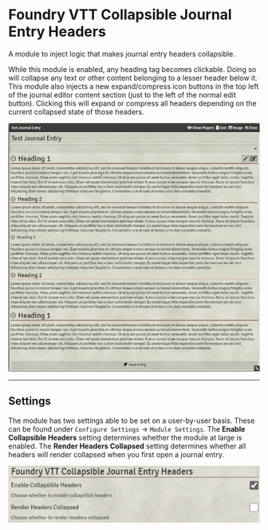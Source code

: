 # Foundry VTT Collapsible Journal Entry Headers

A module to inject logic that makes journal entry headers collapsible.

While this module is enabled, any heading tag becomes clickable. Doing so will collapse any text or other content belonging to a lesser header below it. This module also injects a new expand/compress icon buttons in the top left of the journal editor content section (just to the left of the normal edit button). Clicking this will expand or compress all headers depending on the current collapsed state of those headers.

![collapsible journal entry headers](./images/collapsible-journal-entry-headers.gif)

---

## Settings

The module has two settings able to be set on a user-by-user basis. These can be found under `Configure Settings` &rarr; `Module Settings`. The **Enable Collapsible Headers** setting determines whether the module at large is enabled. The **Render Headers Collapsed** setting determines whether all headers will render collapsed when you first open a journal entry.

![collapsible journal entry headers settings](./images/collapsible-journal-entry-headers-settings.png)
